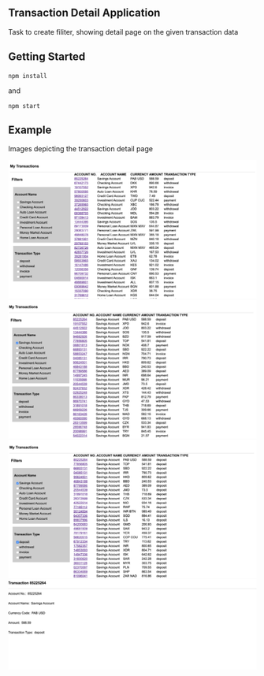 ## Transaction Detail Application
Task to create filiter, showing detail page on the given transaction data

## Getting Started

```
npm install 
```
and 

```
npm start
```

## Example
Images depicting the transaction detail page

![alt Image 1](/images/1.png?raw=true "First Page of Transaction Detail") 
![alt Image 2](/images/2.png?raw=true "Second Page of Transaction Detail") 
![alt Image 3](/images/3.png?raw=true "Third Page of Transaction Detail") 
![alt Image 4](/images/4.png?raw=true "Fourth Page of Transaction Detail") 
